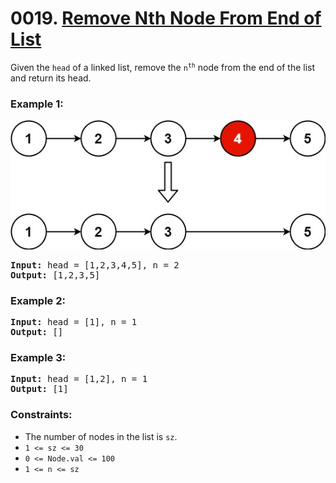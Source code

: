 # 0019. [Remove Nth Node From End of List](https://leetcode.com/problems/remove-nth-node-from-end-of-list/)

Given the `head` of a linked list, remove the <code>n<sup>th</sup></code> node from the end of the list and return its head.

### **Example 1:**

![](./remove_ex1.jpg)

<pre>
<strong>Input:</strong> head = [1,2,3,4,5], n = 2
<strong>Output:</strong> [1,2,3,5]
</pre>

### **Example 2:**

<pre>
<strong>Input:</strong> head = [1], n = 1
<strong>Output:</strong> []
</pre>

### **Example 3:**

<pre>
<strong>Input:</strong> head = [1,2], n = 1
<strong>Output:</strong> [1]
</pre>

### **Constraints:**

- The number of nodes in the list is `sz`.
- `1 <= sz <= 30`
- `0 <= Node.val <= 100`
- `1 <= n <= sz`
